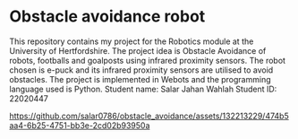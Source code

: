 # Obstacle avoidance robot
This repository contains my project for the Robotics module at the University of Hertfordshire. The project idea is Obstacle Avoidance of robots, footballs and goalposts using infrared proximity sensors. The robot chosen is e-puck and its infrared proximity sensors are utilised to avoid obstacles. The project is implemented in Webots and the programming language used is Python.
Student name: Salar Jahan Wahlah
Student ID: 22020447

https://github.com/salar0786/obstacle_avoidance/assets/132213229/474b5aa4-6b25-4751-bb3e-2cd02b93950a

